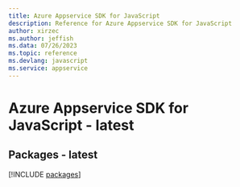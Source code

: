 ```yaml
---
title: Azure Appservice SDK for JavaScript
description: Reference for Azure Appservice SDK for JavaScript
author: xirzec
ms.author: jeffish
ms.data: 07/26/2023
ms.topic: reference
ms.devlang: javascript
ms.service: appservice
---
```

# Azure Appservice SDK for JavaScript - latest
## Packages - latest
[!INCLUDE [packages](appservice-index.md)]